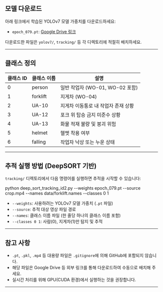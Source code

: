 ## 모델 다운로드

아래 링크에서 학습된 YOLOv7 모델 가중치를 다운로드하세요:

- `epoch_079.pt`: [Google Drive 링크](https://drive.google.com/file/d/1SqmHp7Onefwhzj-2Yq_LN0puTlV_Cr0A/view?usp=sharing)

다운로드한 파일은 `yolov7/`, `tracking/` 등 각 디렉토리에 적절히 배치하세요.

---

## 클래스 정의

| 클래스 ID | 클래스 이름    | 설명                                       |
|------------|----------------|--------------------------------------------|
| 0          | person          | 일반 작업자 (WO-01, WO-02 포함)            |
| 1          | forklift        | 지게차 (WO-04)                             |
| 2          | UA-10           | 지게차 이동통로 내 작업자 존재 상황        |
| 3          | UA-12           | 포크 위 탑승 금지 미준수 상황              |
| 4          | UA-13           | 화물 적재 불량 및 붕괴 위험                |
| 5          | helmet          | 헬멧 착용 여부                             |
| 6          | falling         | 작업자 낙상 또는 누운 상태                |

---

## 추적 실행 방법 (DeepSORT 기반)

`tracking/` 디렉토리에서 다음 명령어를 실행하면 추적을 시작할 수 있습니다:

python deep_sort_tracking_id2.py --weights epoch_079.pt --source crop.mp4 --names data/forklift.names --classes 0 1


- `--weights`: 사용하려는 YOLOv7 모델 가중치 (`.pt` 파일)
- `--source`: 추적 대상 영상 파일 경로
- `--names`: 클래스 이름 파일 (한 줄당 하나의 클래스 이름 포함)
- `--classes 0 1`: 사람(0), 지게차(1)만 탐지 및 추적

---

## 참고 사항

- `.pt`, `.pkl`, `.mp4` 등 대용량 파일은 `.gitignore`에 의해 GitHub에 포함되지 않습니다.
- 해당 파일은 Google Drive 등 외부 링크를 통해 다운로드하여 수동으로 배치해 주세요.
- 실시간 처리를 위해 GPU(CUDA 환경)에서 실행하는 것을 권장합니다.

---

